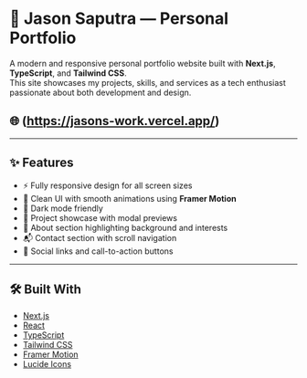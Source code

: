 # 🚀 Jason Saputra — Personal Portfolio

A modern and responsive personal portfolio website built with **Next.js**, **TypeScript**, and **Tailwind CSS**.  
This site showcases my projects, skills, and services as a tech enthusiast passionate about both development and design.

## 🌐 (https://jasons-work.vercel.app/)

---

## ✨ Features

- ⚡ Fully responsive design for all screen sizes
- 🎨 Clean UI with smooth animations using **Framer Motion**
- 🌙 Dark mode friendly
- 💼 Project showcase with modal previews
- 📇 About section highlighting background and interests
- 📬 Contact section with scroll navigation
- 🔗 Social links and call-to-action buttons

---

## 🛠️ Built With

- [Next.js](https://nextjs.org/)
- [React](https://react.dev/)
- [TypeScript](https://www.typescriptlang.org/)
- [Tailwind CSS](https://tailwindcss.com/)
- [Framer Motion](https://www.framer.com/motion/)
- [Lucide Icons](https://lucide.dev/)
